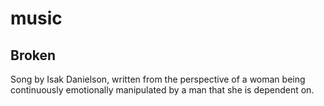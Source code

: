 # music
## Broken

Song by Isak Danielson, written from the perspective of a woman being </br>
continuously emotionally manipulated by a man that she is dependent on.
